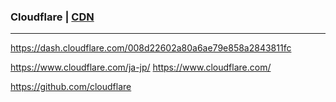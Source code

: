 ### Cloudflare | [CDN](https://github.com/takagotch/cdn) 
---
https://dash.cloudflare.com/008d22602a80a6ae79e858a2843811fc


https://www.cloudflare.com/ja-jp/
https://www.cloudflare.com/

https://github.com/cloudflare

```
```

```
```

```
```


